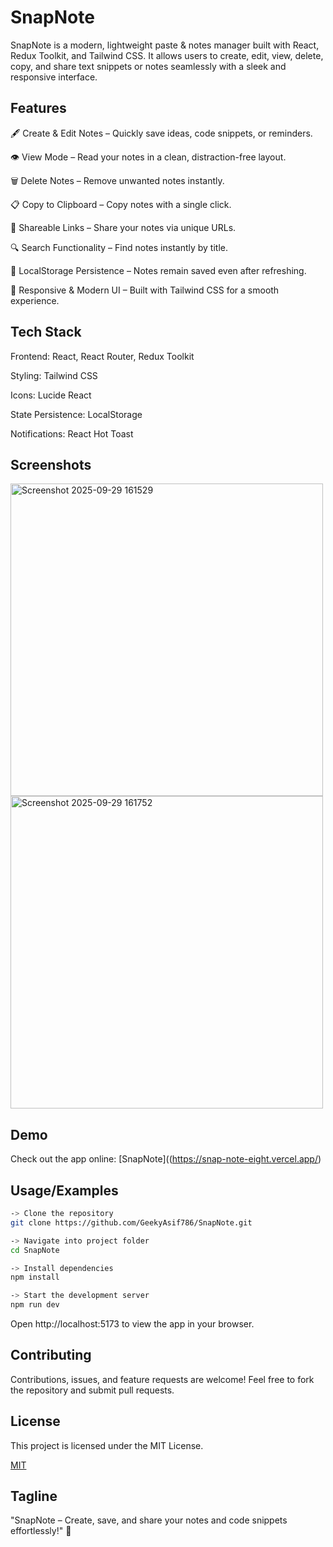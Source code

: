 
# SnapNote

SnapNote is a modern, lightweight paste & notes manager built with React, Redux Toolkit, and Tailwind CSS.
It allows users to create, edit, view, delete, copy, and share text snippets or notes seamlessly with a sleek and responsive interface.


## Features

🖋 Create & Edit Notes – Quickly save ideas, code snippets, or reminders.

👁 View Mode – Read your notes in a clean, distraction-free layout.

🗑 Delete Notes – Remove unwanted notes instantly.

📋 Copy to Clipboard – Copy notes with a single click.

🔗 Shareable Links – Share your notes via unique URLs.

🔍 Search Functionality – Find notes instantly by title.

💾 LocalStorage Persistence – Notes remain saved even after refreshing.

🌙 Responsive & Modern UI – Built with Tailwind CSS for a smooth experience.

## Tech Stack

Frontend: React, React Router, Redux Toolkit

Styling: Tailwind CSS

Icons: Lucide React

State Persistence: LocalStorage

Notifications: React Hot Toast

## Screenshots

<img width="500" height="500" alt="Screenshot 2025-09-29 161529" src="https://github.com/user-attachments/assets/fb637e62-6589-4c68-8448-8debf0d7cb1c" />


<img width="500" height="500" alt="Screenshot 2025-09-29 161752" src="https://github.com/user-attachments/assets/dccf941e-8a85-40c6-ba55-8a39d9312cc6" />

## Demo


Check out the app online:
[SnapNote]((https://snap-note-eight.vercel.app/) 

## Usage/Examples

```bash
-> Clone the repository
git clone https://github.com/GeekyAsif786/SnapNote.git

-> Navigate into project folder
cd SnapNote

-> Install dependencies
npm install

-> Start the development server
npm run dev

```
Open http://localhost:5173
 to view the app in your browser.


## Contributing

Contributions, issues, and feature requests are welcome!
Feel free to fork the repository and submit pull requests.


## License

This project is licensed under the MIT License.

[MIT](https://github.com/GeekyAsif786/SnapNote/blob/main/LICENSE)

## Tagline

"SnapNote – Create, save, and share your notes and code snippets effortlessly!" 🚀
